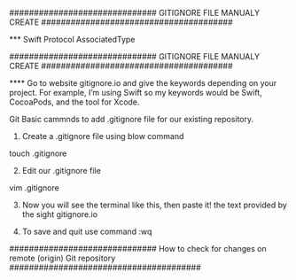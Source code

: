 ############################## GITIGNORE FILE MANUALY CREATE  #######################################

*** Swift Protocol AssociatedType

############################## GITIGNORE FILE MANUALY CREATE  #######################################

**** Go to website gitignore.io and give the keywords depending on your project. For example, I’m using Swift so my keywords would be Swift, CocoaPods, and the tool for Xcode.

Git Basic cammnds to add .gitignore file for our existing repository. 

1. Create a .gitignore file using blow command

touch .gitignore

2. Edit our .gitignore file

vim .gitignore

3. Now you will see the terminal like this, then paste it! the text provided by the sight gitignore.io

4. To save and quit use command :wq

############################## How to check for changes on remote (origin) Git repository  #######################################





